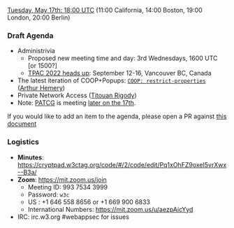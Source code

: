 
[Tuesday, May 17th: 18:00 UTC](https://www.timeanddate.com/worldclock/fixedtime.html?iso=20220517T1800) (11:00 California, 14:00 Boston, 19:00 London, 20:00 Berlin)

### Draft Agenda

*   Administrivia
    * Proposed new meeting time and day: 3rd Wednesdays, 1600 UTC [or 1500?] 
    * [TPAC 2022 heads up](https://www.w3.org/blog/news/archives/9503): September 12-16, Vancouver BC, Canada
*   The latest iteration of COOP+Popups: [`COOP: restrict-properties`](https://github.com/hemeryar/explainers/blob/main/coop_restrict_properties.md) ([Arthur Hemery](https://github.com/hemeryar))
*   Private Network Access ([Titouan Rigody](https://github.com/letitz))
*   Note: [PATCG](https://patcg.github.io/) is meeting [later on the 17th](https://github.com/patcg/meetings/tree/main/2022/05/17-telecon).

If you would like to add an item to the agenda, please open a PR against [this document](https://github.com/w3c/webappsec/new/main/meetings/2022/2022-05-17-agenda.md)

### Logistics

*   **Minutes**: https://cryptpad.w3ctag.org/code/#/2/code/edit/Pq1xOhFZ9oxeI5vrXwx--B3a/
*   **Zoom**: https://mit.zoom.us/join
    * Meeting ID: 993 7534 3999
    * Password: `w3c`
    * US : +1 646 558 8656 or +1 669 900 6833
    * International Numbers: https://mit.zoom.us/u/aezpAicYyd
*   IRC: irc.w3.org #webappsec for issues
